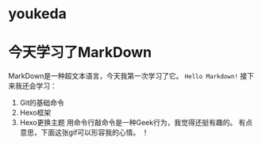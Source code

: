 # youkeda
# 今天学习了MarkDown
MarkDown是一种超文本语言，今天我第一次学习了它。
`Hello Markdown!`
接下来我还会学习：
1. Git的基础命令
1. Hexo框架
1. Hexo更换主题
用命令行敲命令是一种Geek行为，我觉得还挺有趣的。
有点意思，下面这张gif可以形容我的心情。
！[](https://qgt-style.oss-cn-hangzhou.aliyuncs.com/newcoursep4/g1/g1-2-2/tenor.gif)
